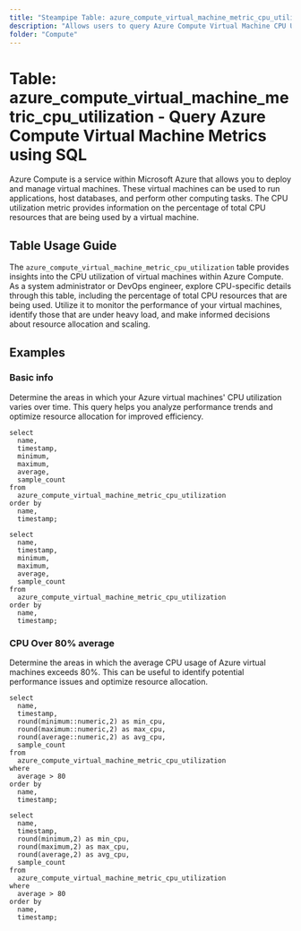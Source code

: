```yaml
---
title: "Steampipe Table: azure_compute_virtual_machine_metric_cpu_utilization - Query Azure Compute Virtual Machine Metrics using SQL"
description: "Allows users to query Azure Compute Virtual Machine CPU Utilization Metrics, providing insights into the CPU usage of virtual machines."
folder: "Compute"
---
```


# Table: azure_compute_virtual_machine_metric_cpu_utilization - Query Azure Compute Virtual Machine Metrics using SQL

Azure Compute is a service within Microsoft Azure that allows you to deploy and manage virtual machines. These virtual machines can be used to run applications, host databases, and perform other computing tasks. The CPU utilization metric provides information on the percentage of total CPU resources that are being used by a virtual machine.

## Table Usage Guide

The `azure_compute_virtual_machine_metric_cpu_utilization` table provides insights into the CPU utilization of virtual machines within Azure Compute. As a system administrator or DevOps engineer, explore CPU-specific details through this table, including the percentage of total CPU resources that are being used. Utilize it to monitor the performance of your virtual machines, identify those that are under heavy load, and make informed decisions about resource allocation and scaling.

## Examples

### Basic info
Determine the areas in which your Azure virtual machines' CPU utilization varies over time. This query helps you analyze performance trends and optimize resource allocation for improved efficiency.

```sql+postgres
select
  name,
  timestamp,
  minimum,
  maximum,
  average,
  sample_count
from
  azure_compute_virtual_machine_metric_cpu_utilization
order by
  name,
  timestamp;
```

```sql+sqlite
select
  name,
  timestamp,
  minimum,
  maximum,
  average,
  sample_count
from
  azure_compute_virtual_machine_metric_cpu_utilization
order by
  name,
  timestamp;
```

### CPU Over 80% average
Determine the areas in which the average CPU usage of Azure virtual machines exceeds 80%. This can be useful to identify potential performance issues and optimize resource allocation.

```sql+postgres
select
  name,
  timestamp,
  round(minimum::numeric,2) as min_cpu,
  round(maximum::numeric,2) as max_cpu,
  round(average::numeric,2) as avg_cpu,
  sample_count
from
  azure_compute_virtual_machine_metric_cpu_utilization
where
  average > 80
order by
  name,
  timestamp;
```

```sql+sqlite
select
  name,
  timestamp,
  round(minimum,2) as min_cpu,
  round(maximum,2) as max_cpu,
  round(average,2) as avg_cpu,
  sample_count
from
  azure_compute_virtual_machine_metric_cpu_utilization
where
  average > 80
order by
  name,
  timestamp;
```